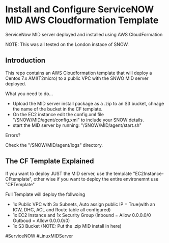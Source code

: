 # Install and Configure ServiceNOW MID AWS Cloudformation Template
ServiceNow MID server deployed and installed using AWS CloudFormation 

NOTE: This was all tested on the London instace of SNOW.

## Introduction
This repo contains an AWS Cloudformation template that will deploy a Centos 7.x AMI(T2micro) to a public VPC with the SNWO MID server deployed.

What you need to do...
- Upload the MID server install package as a .zip to an S3 bucket, chnage the name of the bucket in the CF template.
- On the EC2 instance edit the config.xml file "/SNOW/MID/agent/config.xml" to include your SNOW details. 
- start the MID server by running: "/SNOW/MID/agent/start.sh"

Errors?

Check the "/SNOW/MID/agent/logs" directory.


## The CF Template Explained

If you want to deploy JUST the MID server, use the template "EC2Instance-CFtemplate", other wise if you want to deploy the entire environemnt use "CFTemplate"

Full Template will deploy the follwoing 
- 1x Public VPC with 3x Subnets, Auto assign public IP = True(with an IGW, DHC, ACL and Route table all configured)
- 1x EC2 Instance and 1x Security Group (Inbound = Allow 0.0.0.0/0 Outboud = Allow 0.0.0.0/0)
- 1x S3 Bucket (NOTE: Put the .zip MID install in here)



#ServiceNOW
#LinuxMIDServer


